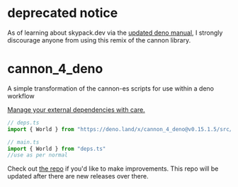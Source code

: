 # deprecated notice
As of learning about skypack.dev via the [updated deno manual](https://deno.land/manual@v1.7.0/typescript/types#deno-friendly-cdns), I strongly discourage anyone from using this remix of the cannon library.

# cannon_4_deno
A simple transformation of the cannon-es scripts for use within a deno workflow

[Manage your external dependencies with care.](https://deno.land/manual/examples/manage_dependencies)

```typescript
// deps.ts
import { World } from "https://deno.land/x/cannon_4_deno@v0.15.1.5/src/cannon-es.js"

// main.ts
import { World } from "deps.ts"
//use as per normal
```

Check out [the repo](https://github.com/pmndrs/cannon-es) if you'd like to make improvements. This repo will be updated after there are new releases over there.
